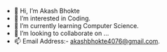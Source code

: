 - 👋 Hi, I’m Akash Bhokte
- 👀 I’m interested in Coding.
- 🌱 I’m currently learning Computer Science.
- 💞️ I’m looking to collaborate on ...
- 📫 Email Address:- akashbhokte4076@gmail.com.

<!---
akashbhokte/akashbhokte is a ✨ special ✨ repository because its `README.md` (this file) appears on your GitHub profile.
You can click the Preview link to take a look at your changes.
--->
